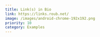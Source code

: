 ```yaml
---
title: Link(s) in Bio
link: https://links.roub.net/
image: /images/android-chrome-192x192.png
priority: 10
category: Examples
---
```

